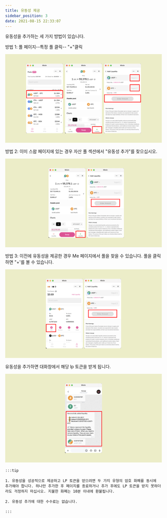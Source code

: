 ```yaml
---
title: 유동성 제공
sidebar_position: 3
date: 2021-08-15 22:33:07
---
```


유동성을 추가하는 세 가지 방법이 있습니다.

방법 1: 풀 페이지--특정 풀 클릭-- "+"클릭

![](../assets/add-liquidity-p1.png)

방법 2: 이미 스왑 페이지에 있는 경우 자산 풀 섹션에서 "유동성 추가"를 찾으십시오.

![](../assets/add-liquidity-p2.png)

방법 3: 이전에 유동성을 제공한 경우 Me 페이지에서 풀을 찾을 수 있습니다. 풀을 클릭하면 "+'를 볼 수 있습니다.

![](../assets/add-liquidity-p3.png)

유동성을 추가하면 대화창에서 해당 lp 토큰을 받게 됩니다.

![](../assets/add-liquidity-p4.png)

````mdx-code-block
:::tip

1. 유동성을 성공적으로 제공하고 LP 토큰을 얻으려면 두 가지 유형의 암호 화폐를 동시에 추가해야 합니다. 하나만 추가한 후 페이지를 종료하거나 추가 후에도 LP 토큰을 받지 못하더라도 걱정하지 마십시오. 지불한 화폐는 10분 이내에 환불됩니다.

2. 유동성 추가에 대한 수수료는 없습니다.

:::
````